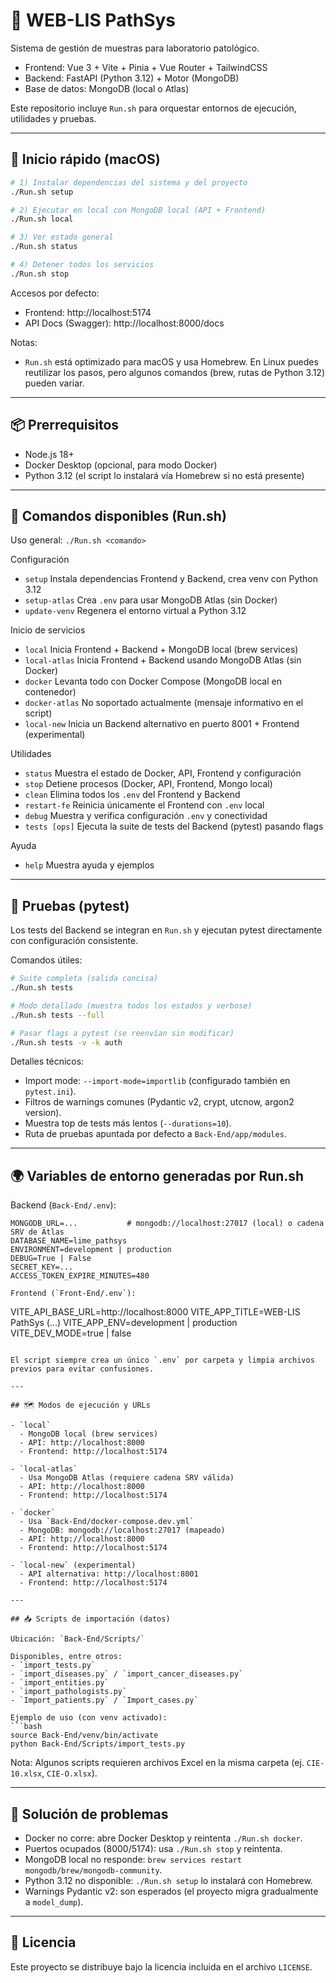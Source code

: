 # 🧬 WEB-LIS PathSys

Sistema de gestión de muestras para laboratorio patológico.

- Frontend: Vue 3 + Vite + Pinia + Vue Router + TailwindCSS
- Backend: FastAPI (Python 3.12) + Motor (MongoDB)
- Base de datos: MongoDB (local o Atlas)

Este repositorio incluye `Run.sh` para orquestar entornos de ejecución, utilidades y pruebas.

---

## 🚀 Inicio rápido (macOS)

```bash
# 1) Instalar dependencias del sistema y del proyecto
./Run.sh setup

# 2) Ejecutar en local con MongoDB local (API + Frontend)
./Run.sh local

# 3) Ver estado general
./Run.sh status

# 4) Detener todos los servicios
./Run.sh stop
```

Accesos por defecto:
- Frontend: http://localhost:5174
- API Docs (Swagger): http://localhost:8000/docs

Notas:
- `Run.sh` está optimizado para macOS y usa Homebrew. En Linux puedes reutilizar los pasos, pero algunos comandos (brew, rutas de Python 3.12) pueden variar.

---

## 📦 Prerrequisitos

- Node.js 18+
- Docker Desktop (opcional, para modo Docker)
- Python 3.12 (el script lo instalará vía Homebrew si no está presente)

---

## 🧰 Comandos disponibles (Run.sh)

Uso general: `./Run.sh <comando>`

Configuración
- `setup`         Instala dependencias Frontend y Backend, crea venv con Python 3.12
- `setup-atlas`   Crea `.env` para usar MongoDB Atlas (sin Docker)
- `update-venv`   Regenera el entorno virtual a Python 3.12

Inicio de servicios
- `local`         Inicia Frontend + Backend + MongoDB local (brew services)
- `local-atlas`   Inicia Frontend + Backend usando MongoDB Atlas (sin Docker)
- `docker`        Levanta todo con Docker Compose (MongoDB local en contenedor)
- `docker-atlas`  No soportado actualmente (mensaje informativo en el script)
- `local-new`     Inicia un Backend alternativo en puerto 8001 + Frontend (experimental)

Utilidades
- `status`        Muestra el estado de Docker, API, Frontend y configuración
- `stop`          Detiene procesos (Docker, API, Frontend, Mongo local)
- `clean`         Elimina todos los `.env` del Frontend y Backend
- `restart-fe`    Reinicia únicamente el Frontend con `.env` local
- `debug`         Muestra y verifica configuración `.env` y conectividad
- `tests [ops]`   Ejecuta la suite de tests del Backend (pytest) pasando flags

Ayuda
- `help`          Muestra ayuda y ejemplos

---

## 🔬 Pruebas (pytest)

Los tests del Backend se integran en `Run.sh` y ejecutan pytest directamente con configuración consistente.

Comandos útiles:
```bash
# Suite completa (salida concisa)
./Run.sh tests

# Modo detallado (muestra todos los estados y verbose)
./Run.sh tests --full

# Pasar flags a pytest (se reenvían sin modificar)
./Run.sh tests -v -k auth
```

Detalles técnicos:
- Import mode: `--import-mode=importlib` (configurado también en `pytest.ini`).
- Filtros de warnings comunes (Pydantic v2, crypt, utcnow, argon2 version).
- Muestra top de tests más lentos (`--durations=10`).
- Ruta de pruebas apuntada por defecto a `Back-End/app/modules`.

---

## 🌍 Variables de entorno generadas por Run.sh

Backend (`Back-End/.env`):
```
MONGODB_URL=...           # mongodb://localhost:27017 (local) o cadena SRV de Atlas
DATABASE_NAME=lime_pathsys
ENVIRONMENT=development | production
DEBUG=True | False
SECRET_KEY=...
ACCESS_TOKEN_EXPIRE_MINUTES=480

Frontend (`Front-End/.env`):
```
VITE_API_BASE_URL=http://localhost:8000
VITE_APP_TITLE=WEB-LIS PathSys (...)
VITE_APP_ENV=development | production
VITE_DEV_MODE=true | false
```

El script siempre crea un único `.env` por carpeta y limpia archivos previos para evitar confusiones.

---

## 🗺️ Modos de ejecución y URLs

- `local`
  - MongoDB local (brew services)
  - API: http://localhost:8000
  - Frontend: http://localhost:5174

- `local-atlas`
  - Usa MongoDB Atlas (requiere cadena SRV válida)
  - API: http://localhost:8000
  - Frontend: http://localhost:5174

- `docker`
  - Usa `Back-End/docker-compose.dev.yml`
  - MongoDB: mongodb://localhost:27017 (mapeado)
  - API: http://localhost:8000
  - Frontend: http://localhost:5174

- `local-new` (experimental)
  - API alternativa: http://localhost:8001
  - Frontend: http://localhost:5174

---

## 📥 Scripts de importación (datos)

Ubicación: `Back-End/Scripts/`

Disponibles, entre otros:
- `import_tests.py`
- `import_diseases.py` / `import_cancer_diseases.py`
- `import_entities.py`
- `import_pathologists.py`
- `Import_patients.py` / `Import_cases.py`

Ejemplo de uso (con venv activado):
```bash
source Back-End/venv/bin/activate
python Back-End/Scripts/import_tests.py
```

Nota: Algunos scripts requieren archivos Excel en la misma carpeta (ej. `CIE-10.xlsx`, `CIE-O.xlsx`).

---

## 🧩 Solución de problemas

- Docker no corre: abre Docker Desktop y reintenta `./Run.sh docker`.
- Puertos ocupados (8000/5174): usa `./Run.sh stop` y reintenta.
- MongoDB local no responde: `brew services restart mongodb/brew/mongodb-community`.
- Python 3.12 no disponible: `./Run.sh setup` lo instalará con Homebrew.
- Warnings Pydantic v2: son esperados (el proyecto migra gradualmente a `model_dump`).

---

## 📜 Licencia

Este proyecto se distribuye bajo la licencia incluida en el archivo `LICENSE`.